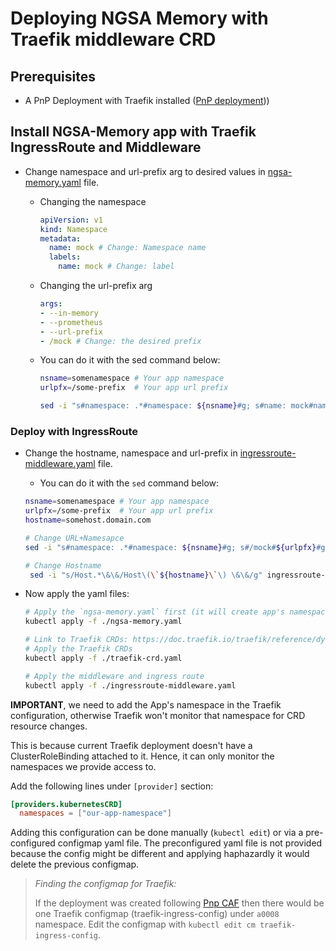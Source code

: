 # Deploying NGSA Memory with Traefik middleware CRD

## Prerequisites

- A PnP Deployment with Traefik installed ([PnP deployment](https://github.com/retaildevcrews/caf-terraform-landingzones-starter/tree/main/enterprise_scale/construction_sets/aks/online/aks_secure_baseline)))

## Install NGSA-Memory app with Traefik IngressRoute and Middleware

- Change namespace and url-prefix arg to desired values in [ngsa-memory.yaml](./ngsa-memory.yaml) file.
  - Changing the namespace

    ```yaml
    apiVersion: v1
    kind: Namespace
    metadata:
      name: mock # Change: Namespace name
      labels:
        name: mock # Change: label
    ```

  - Changing the url-prefix arg

    ```yaml
    args: 
    - --in-memory
    - --prometheus
    - --url-prefix 
    - /mock # Change: the desired prefix
    ```

  - You can do it with the sed command below:

    ```bash
    nsname=somenamespace # Your app namespace
    urlpfx=/some-prefix  # Your app url prefix

    sed -i "s#namespace: .*#namespace: ${nsname}#g; s#name: mock#name: ${nsname}#g; s#/mock#${urlpfx}#g" ngsa-memory.yaml
    ```

### Deploy with IngressRoute

- Change the hostname, namespace and url-prefix in [ingressroute-middleware.yaml](./ingressroute-middleware.yaml) file.
  - You can do it with the `sed` command below:

  ```bash
  nsname=somenamespace # Your app namespace
  urlpfx=/some-prefix  # Your app url prefix
  hostname=somehost.domain.com

  # Change URL+Namesapce
  sed -i "s#namespace: .*#namespace: ${nsname}#g; s#/mock#${urlpfx}#g;" ingressroute-middleware.yaml

  # Change Hostname
   sed -i "s/Host.*\&\&/Host\(\`${hostname}\`\) \&\&/g" ingressroute-middleware.yaml
  ```

- Now apply the yaml files:

    ```bash
    # Apply the `ngsa-memory.yaml` first (it will create app's namespace):
    kubectl apply -f ./ngsa-memory.yaml
 
    # Link to Traefik CRDs: https://doc.traefik.io/traefik/reference/dynamic-configuration/kubernetes-crd/
    # Apply the Traefik CRDs
    kubectl apply -f ./traefik-crd.yaml

    # Apply the middleware and ingress route
    kubectl apply -f ./ingressroute-middleware.yaml
    ```

**IMPORTANT**, we need to add the App's namespace in the Traefik configuration, otherwise Traefik won't monitor that namespace for CRD resource changes.

This is because current Traefik deployment doesn't have a ClusterRoleBinding attached to it. Hence, it can only monitor the namespaces we provide access to.

Add the following lines under `[provider]` section:

```toml
[providers.kubernetesCRD]
  namespaces = ["our-app-namespace"]
```

Adding this configuration can be done manually (`kubectl edit`) or via a pre-configured configmap yaml file. The preconfigured yaml file is not provided because the config might be different and applying haphazardly it would delete the previous configmap.

> *Finding the configmap for Traefik:*
> 
> If the deployment was created following [Pnp CAF](https://github.com/retaildevcrews/caf-terraform-landingzones-starter/tree/main/enterprise_scale/construction_sets/aks/online/aks_secure_baseline) then there would be one Traefik configmap (traefik-ingress-config) under `a0008` namespace. Edit the configmap with `kubectl edit cm traefik-ingress-config`.
